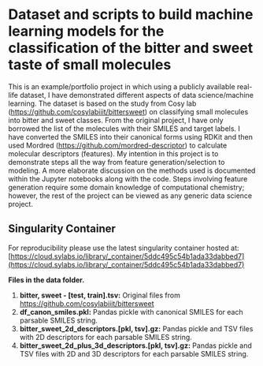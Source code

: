 # Dataset and scripts to build machine learning models for the classification of the bitter and sweet taste of small molecules

This is an example/portfolio project in which using a publicly available real-life dataset, I have demonstrated different aspects of data science/machine learning. The dataset is based on the study from Cosy lab (https://github.com/cosylabiiit/bittersweet) on classifying small molecules into bitter and sweet classes. From the original project, I have only borrowed the list of the molecules with their SMILES and target labels. I have converted the SMILES into their canonical forms using RDKit and then used Mordred (https://github.com/mordred-descriptor)  to calculate molecular descriptors (features). My intention in this project is to demonstrate steps all the way from feature generation/selection to modeling. A more elaborate discussion on the methods used is documented within the Jupyter notebooks along with the code. Steps involving feature generation require some domain knowledge of computational chemistry; however, the rest of the project can be viewed as any generic data science project.

## Singularity Container
For reproducibility please use the latest singularity container hosted at: [https://cloud.sylabs.io/library/_container/5ddc495c54b1ada33dabbed7](https://cloud.sylabs.io/library/_container/5ddc495c54b1ada33dabbed7)

**Files in the data folder.**  
1. **bitter, sweet - [test, train].tsv:** Original files from https://github.com/cosylabiiit/bittersweet
2. **df_canon_smiles.pkl:** Pandas pickle with canonical SMILES for each parsable SMILES string.  
3. **bitter_sweet_2d_descriptors.[pkl, tsv].gz:** Pandas pickle and TSV files with  2D descriptors for each parsable SMILES string.  
4. **bitter_sweet_2d_plus_3d_descriptors.[pkl, tsv].gz:** Pandas pickle and TSV files with 2D and 3D descriptors for each parsable SMILES string.  
